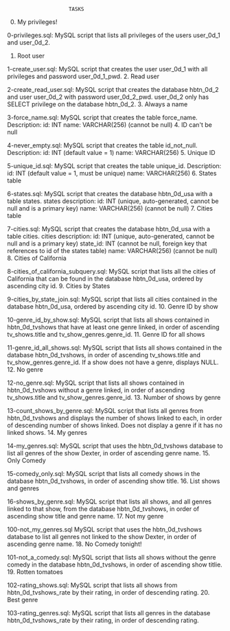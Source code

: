 						TASKS
0. My privileges!

0-privileges.sql: MySQL script that lists all privileges of the users user_0d_1 and user_0d_2.
1. Root user

1-create_user.sql: MySQL script that creates the user user_0d_1 with all privileges and password user_0d_1_pwd.
2. Read user

2-create_read_user.sql: MySQL script that creates the database hbtn_0d_2 and user user_0d_2 with password user_0d_2_pwd.
user_0d_2 only has SELECT privilege on the database hbtn_0d_2.
3. Always a name

3-force_name.sql: MySQL script that creates the table force_name.
Description:
id: INT
name: VARCHAR(256) (cannot be null)
4. ID can't be null

4-never_empty.sql: MySQL script that creates the table id_not_null.
Description:
id: INT (default value = 1)
name: VARCHAR(256)
5. Unique ID

5-unique_id.sql: MySQL script that creates the table unique_id.
Description:
id: INT (default value = 1, must be unique)
name: VARCHAR(256)
6. States table

6-states.sql: MySQL script that creates the database hbtn_0d_usa with a table states.
states description:
id: INT (unique, auto-generated, cannot be null and is a primary key)
name: VARCHAR(256) (cannot be null)
7. Cities table

7-cities.sql: MySQL script that creates the database hbtn_0d_usa with a table cities.
cities description:
id: INT (unique, auto-generated, cannot be null and is a primary key)
state_id: INT (cannot be null, foreign key that references to id of the states table)
name: VARCHAR(256) (cannot be null)
8. Cities of California

8-cities_of_california_subquery.sql: MySQL script that lists all the cities of California that can be found in the database hbtn_0d_usa, ordered by ascending city id.
9. Cities by States

9-cities_by_state_join.sql: MySQL script that lists all cities contained in the database hbtn_0d_usa, ordered by ascending city id.
10. Genre ID by show

10-genre_id_by_show.sql: MySQL script that lists all shows contained in hbtn_0d_tvshows that have at least one genre linked, in order of ascending tv_shows.title and tv_show_genres.genre_id.
11. Genre ID for all shows

11-genre_id_all_shows.sql: MySQL script that lists all shows contained in the database hbtn_0d_tvshows, in order of ascending tv_shows.title and tv_show_genres.genre_id.
If a show does not have a genre, displays NULL.
12. No genre

12-no_genre.sql: MySQL script that lists all shows contained in hbtn_0d_tvshows without a genre linked, in order of ascending tv_shows.title and tv_show_genres.genre_id.
13. Number of shows by genre

13-count_shows_by_genre.sql: MySQL script that lists all genres from hbtn_0d_tvshows and displays the number of shows linked to each, in order of descending number of shows linked.
Does not display a genre if it has no linked shows.
14. My genres

14-my_genres.sql: MySQL script that uses the hbtn_0d_tvshows database to list all genres of the show Dexter, in order of ascending genre name.
15. Only Comedy

15-comedy_only.sql: MySQL script that lists all comedy shows in the database hbtn_0d_tvshows, in order of ascending show title.
16. List shows and genres

16-shows_by_genre.sql: MySQL script that lists all shows, and all genres linked to that show, from the database hbtn_0d_tvshows, in order of ascending show title and genre name.
17. Not my genre

100-not_my_genres.sql MySQL script that uses the hbtn_0d_tvshows database to list all genres not linked to the show Dexter, in order of ascending genre name.
18. No Comedy tonight!

101-not_a_comedy.sql: MySQL script that lists all shows without the genre comedy in the database hbtn_0d_tvshows, in order of ascending show titlie.
19. Rotten tomatoes

102-rating_shows.sql: MySQL script that lists all shows from hbtn_0d_tvshows_rate by their rating, in order of descending rating.
20. Best genre

103-rating_genres.sql: MySQL script that lists all genres in the database hbtn_0d_tvshows_rate by their rating, in order of descending rating.
